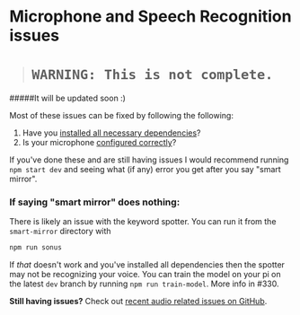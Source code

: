# Microphone and Speech Recognition issues

># `WARNING: This is not complete.`
#####It will be updated soon :)

Most of these issues can be fixed by following the following:

1. Have you [installed all necessary dependencies](install_dependencies.md)?
2. Is your microphone [configured correctly](configure_the_pi.html#audio-input-and-output)?

If you've done these and are still having issues I would recommend running `npm start dev` and seeing what (if any) error you get after you say "smart mirror".

### If saying "smart mirror" does nothing:
There is likely an issue with the keyword spotter. You can run it from the `smart-mirror` directory with

``` bash
npm run sonus
```
If *that* doesn't work and you've installed all dependencies then the spotter may not be recognizing your voice. You can train the model on your pi on the latest `dev` branch by running `npm run train-model`. More info in #330.

**Still having issues?** Check out [recent audio related issues on GitHub](https://github.com/evancohen/smart-mirror/issues?utf8=%E2%9C%93&q=is%3Aissue%20audio%20-label%3A%22Outdated%20Issue%20-%20Informational%20Only%22%20).
